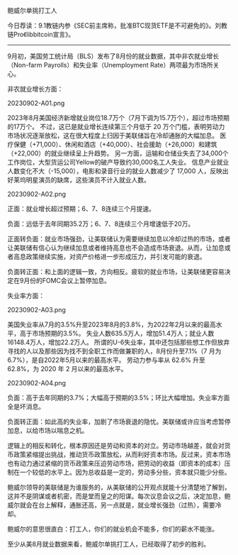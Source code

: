 
鲍威尔单挑打工人

今日荐读：9.1教链内参《SEC前主席称，批准BTC现货ETF是不可避免的》。刘教链Pro《libbitcoin宣言》。 

---

9月初，美国劳工统计局（BLS）发布了8月份的就业数据，其中非农就业增长（Non-farm Payrolls）和失业率（Unemployment Rate）两项最为市场所关心。

非农就业增长方面：

20230902-A01.png

2023年8月美国经济新增就业岗位18.7万个（7月下调为15.7万个），超过市场预期的17万个。 不过，这已是就业增长连续第三个月低于 20 万个门槛，表明劳动力市场状况逐渐放松，这在很大程度上归因于美联储旨在冷却通胀的大幅加息。 医疗保健（+71,000）、休闲和酒店（+40,000）、社会援助（+26,000）和建筑（+22,000）的就业继续呈上升趋势。 另一方面，运输和仓储业失去了34,000个工作岗位，大型货运公司Yellow的破产导致约30,000名工人失业。 信息产业就业人数变化不大（-15,000），电影和录音行业的就业人数减少了 17,000 人，反映出好莱坞明星演员的缺席，这些演员不计入就业人数。

20230902-A02.png

正面：就业增长超过预期；6、7、8连续三个月提速。

负面：远低于去年同期35.2万；6、7、8连续三个月增速低于20万。

正面转负面：就业市场强劲，让美联储认为需要继续加息以冷却过热的市场，或者让美联储有信心认为继续加息或者维持高息也不会造成市场衰退。从而，让加息或者高息政策继续实施，对资产价格进一步形成压力，并引发可能的衰退。

负面转正面：和上面的逻辑一致，方向相反。疲软的就业市场，让美联储更容易决定在9月份的FOMC会议上暂停加息。


失业率方面：

20230902-A03.png

美国失业率从7月的3.5%升至2023年8月的3.8%，为2022年2月以来的最高水平，高于市场预期的3.5%。 失业人数635.5万人，增加51.4万人；就业人数16148.4万人，增加22.2万人。 所谓的U-6失业率，其中还包括那些想工作但放弃寻找的人以及那些因为找不到全职工作而做兼职的人，8月份升至7.1%（7 月为 6.7%），是自2022年5月以来的最高水平。 劳动力参与率从 62.6% 升至 62.8%，为 2020 年 2 月以来的最高水平。

20230902-A04.png

负面：高于去年同期的3.7%；大幅高于预期的3.5%；环比大幅增加。失业率方面全是坏消息。

负面转正面：如此高的失业率，加剧了市场衰退的隐忧。美联储或许应当考虑暂停加息，以给市场以喘息之机。


逻辑上的相反和转化，根本原因还是劳动和资本的对立。劳动市场越差，就会对货币政策紧缩提出挑战，推动货币政策放松，从而利好资本市场。反过来，资本市场也有动力通过紧缩的货币政策来压迫劳动市场，把劳动的收益（即资本的成本）压制在一个较低的水平上。因为总收益是一定的，劳动多分些，资本就只能少分些。

鲍威尔领导的美联储是为谁服务的，从美联储的公开观点就能十分清楚地了解到，这并不是阴谋或者机密，而是堂而皇之的阳谋。每次议息会议之后，决定加息，鲍威尔就会在台上解释，通胀还高，另一点就是，就业增长强劲（过热），需要冷却。

鲍威尔的意思很直白：打工人，你们的就业机会不能多，你们的薪水不能涨。

至少从美8月就业数据来看，鲍威尔单挑打工人，已经取得了初步的胜利。


